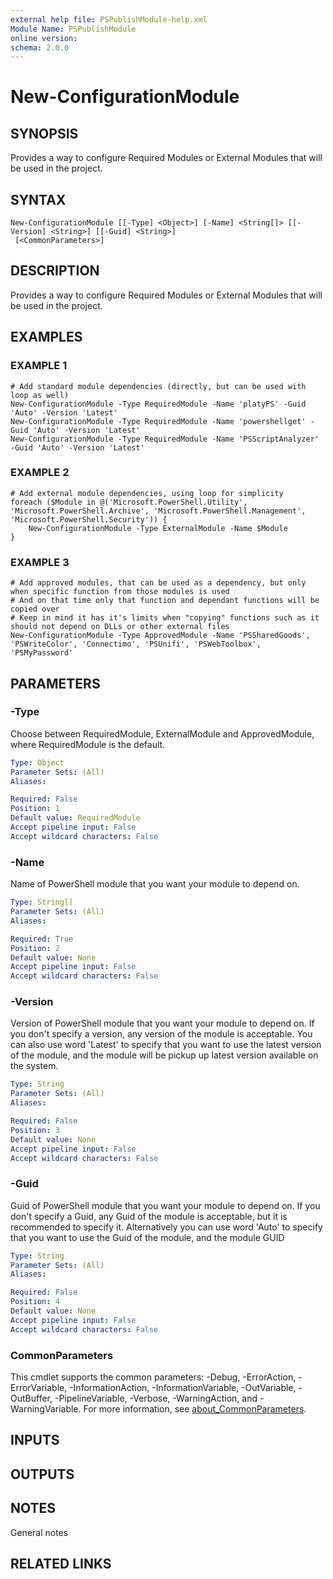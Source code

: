 ```yaml
---
external help file: PSPublishModule-help.xml
Module Name: PSPublishModule
online version:
schema: 2.0.0
---
```


# New-ConfigurationModule

## SYNOPSIS
Provides a way to configure Required Modules or External Modules that will be used in the project.

## SYNTAX

```
New-ConfigurationModule [[-Type] <Object>] [-Name] <String[]> [[-Version] <String>] [[-Guid] <String>]
 [<CommonParameters>]
```

## DESCRIPTION
Provides a way to configure Required Modules or External Modules that will be used in the project.

## EXAMPLES

### EXAMPLE 1
```
# Add standard module dependencies (directly, but can be used with loop as well)
New-ConfigurationModule -Type RequiredModule -Name 'platyPS' -Guid 'Auto' -Version 'Latest'
New-ConfigurationModule -Type RequiredModule -Name 'powershellget' -Guid 'Auto' -Version 'Latest'
New-ConfigurationModule -Type RequiredModule -Name 'PSScriptAnalyzer' -Guid 'Auto' -Version 'Latest'
```

### EXAMPLE 2
```
# Add external module dependencies, using loop for simplicity
foreach ($Module in @('Microsoft.PowerShell.Utility', 'Microsoft.PowerShell.Archive', 'Microsoft.PowerShell.Management', 'Microsoft.PowerShell.Security')) {
    New-ConfigurationModule -Type ExternalModule -Name $Module
}
```

### EXAMPLE 3
```
# Add approved modules, that can be used as a dependency, but only when specific function from those modules is used
# And on that time only that function and dependant functions will be copied over
# Keep in mind it has it's limits when "copying" functions such as it should not depend on DLLs or other external files
New-ConfigurationModule -Type ApprovedModule -Name 'PSSharedGoods', 'PSWriteColor', 'Connectimo', 'PSUnifi', 'PSWebToolbox', 'PSMyPassword'
```

## PARAMETERS

### -Type
Choose between RequiredModule, ExternalModule and ApprovedModule, where RequiredModule is the default.

```yaml
Type: Object
Parameter Sets: (All)
Aliases:

Required: False
Position: 1
Default value: RequiredModule
Accept pipeline input: False
Accept wildcard characters: False
```

### -Name
Name of PowerShell module that you want your module to depend on.

```yaml
Type: String[]
Parameter Sets: (All)
Aliases:

Required: True
Position: 2
Default value: None
Accept pipeline input: False
Accept wildcard characters: False
```

### -Version
Version of PowerShell module that you want your module to depend on.
If you don't specify a version, any version of the module is acceptable.
You can also use word 'Latest' to specify that you want to use the latest version of the module, and the module will be pickup up latest version available on the system.

```yaml
Type: String
Parameter Sets: (All)
Aliases:

Required: False
Position: 3
Default value: None
Accept pipeline input: False
Accept wildcard characters: False
```

### -Guid
Guid of PowerShell module that you want your module to depend on.
If you don't specify a Guid, any Guid of the module is acceptable, but it is recommended to specify it.
Alternatively you can use word 'Auto' to specify that you want to use the Guid of the module, and the module GUID

```yaml
Type: String
Parameter Sets: (All)
Aliases:

Required: False
Position: 4
Default value: None
Accept pipeline input: False
Accept wildcard characters: False
```

### CommonParameters
This cmdlet supports the common parameters: -Debug, -ErrorAction, -ErrorVariable, -InformationAction, -InformationVariable, -OutVariable, -OutBuffer, -PipelineVariable, -Verbose, -WarningAction, and -WarningVariable. For more information, see [about_CommonParameters](http://go.microsoft.com/fwlink/?LinkID=113216).

## INPUTS

## OUTPUTS

## NOTES
General notes

## RELATED LINKS
